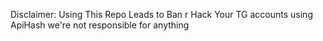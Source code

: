Disclaimer: Using This Repo Leads to Ban r Hack Your TG accounts using ApiHash we're not responsible for anything 
